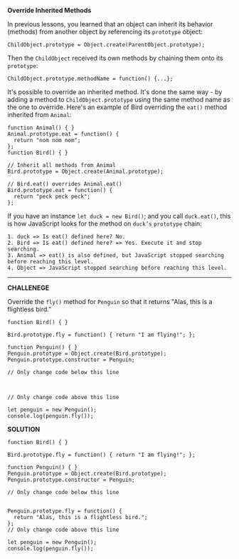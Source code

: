 **Override Inherited Methods**

In previous lessons, you learned that an object can inherit its behavior (methods) from another object by referencing its `prototype` object:


`ChildObject.prototype = Object.create(ParentObject.prototype);`


Then the `ChildObject` received its own methods by chaining them onto its `prototype`:


`ChildObject.prototype.methodName = function() {...};`


It's possible to override an inherited method. It's done the same way - by adding a method to `ChildObject.prototype` using the same method name as the one to override. Here's an example of Bird overriding the `eat()` method inherited from `Animal`:


```
function Animal() { }
Animal.prototype.eat = function() {
  return "nom nom nom";
};
function Bird() { }

// Inherit all methods from Animal
Bird.prototype = Object.create(Animal.prototype);

// Bird.eat() overrides Animal.eat()
Bird.prototype.eat = function() {
  return "peck peck peck";
};
```

If you have an instance `let duck = new Bird()`; and you call `duck.eat()`, this is how JavaScript looks for the method on `duck’s` `prototype` chain:

```
1. duck => Is eat() defined here? No.
2. Bird => Is eat() defined here? => Yes. Execute it and stop searching.
3. Animal => eat() is also defined, but JavaScript stopped searching before reaching this level.
4. Object => JavaScript stopped searching before reaching this level.
```

---------------------

**CHALLENEGE**

Override the `fly()` method for `Penguin` so that it returns "Alas, this is a flightless bird."


```
function Bird() { }

Bird.prototype.fly = function() { return "I am flying!"; };

function Penguin() { }
Penguin.prototype = Object.create(Bird.prototype);
Penguin.prototype.constructor = Penguin;

// Only change code below this line



// Only change code above this line

let penguin = new Penguin();
console.log(penguin.fly());

```

**SOLUTION**

```
function Bird() { }

Bird.prototype.fly = function() { return "I am flying!"; };

function Penguin() { }
Penguin.prototype = Object.create(Bird.prototype);
Penguin.prototype.constructor = Penguin;

// Only change code below this line


Penguin.prototype.fly = function() {
  return "Alas, this is a flightless bird.";
};
// Only change code above this line

let penguin = new Penguin();
console.log(penguin.fly());

```
